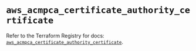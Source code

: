 # `aws_acmpca_certificate_authority_certificate`

Refer to the Terraform Registry for docs: [`aws_acmpca_certificate_authority_certificate`](https://registry.terraform.io/providers/hashicorp/aws/5.92.0/docs/resources/acmpca_certificate_authority_certificate).

